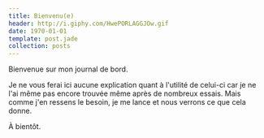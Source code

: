 ```yaml
---
title: Bienvenu(e)
header: http://i.giphy.com/HwePORLAGGJOw.gif
date: 1970-01-01
template: post.jade
collection: posts
---
```


Bienvenue sur mon journal de bord.

Je ne vous ferai ici aucune explication quant à l'utilité de celui-ci car je ne l'ai même pas encore trouvée même après de nombreux essais. Mais comme j'en ressens le besoin, je me lance et nous verrons ce que cela donne.

À bientôt.
